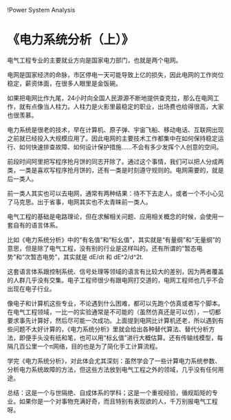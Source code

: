 !Power System Analysis

# 《电力系统分析（上）》

电气工程专业的主要就业方向是国家电力部门，也就是两个电网。

电网是国家经济的命脉，市区停电一天可能导致上亿的损失，因此电网的工作岗位稳定，薪资体面，在很多人眼里是金饭碗。

如果把电网比作九尾，24小时向全国人民源源不断地提供查克拉，那么在电网工作，就有点像当人柱力。人柱力是火影里最稳定的职业，出场费也给得很高，大家也很羡慕。

电力系统是很老的技术，早在计算机、原子弹、宇宙飞船、移动电话、互联网出现之前就已经投入大规模应用了。因此电网的主要技术工作都集中在如何保持稳定运行、如何快速排查故障、如何设计保护措施……不会有多少发挥个人创意的空间。

前段时间阿里把写程序抢月饼的同志开除了。通过这个事情，我们可以把人分成两类，一类是喜欢写程序抢月饼的，还有一类是时刻遵守规则的。电网需要的，就是后一类人。

前一类人其实也可以去电网，通常有两种结果：待不下去走人，或者一个不小心见了马克思。出于省事，电网其实也不太青睐前一类人。

电气工程的基础是电路理论，但在求解相关问题、应用相关概念的时候，会使用一套自有的语言体系。

比如《电力系统分析》中的“有名值”和“标幺值”，其实就是“有量纲”和“无量纲”的意思，但是除了电气工程，没有别的行业是这样叫的。还有所谓的“暂态电势”和“次暂态电势”，其实就是 dE/dt 和 dE^2/d^2t.

这套语言体系跟控制系统、信号处理等领域的语言有比较大的差别，因为两者覆盖的人群几乎没有交集。电子工程师很少有跟电网打交道的，电网工程师也几乎不会出现在电子行业。

像电子和计算机这些专业，不论遇到什么困难，都可以先跑个仿真或者写个脚本。在电气工程领域，一比一的实验通常是不可能的（虽然仿真还是可以仿），一切都要求事先计算好，然后尽可能一次成功。上面提到电网比计算机还老，所以遇到有些问题不太好计算的，《电力系统分析》里就会给出各种替代算法、替代分析方法，即便手头没有纸和笔，也可以用“标幺值”进行大概估算。还有传输线模型，每隔几百公里一个π网络，目的也是为了简化手工计算流程。

学完《电力系统分析》，对此体会尤其深刻：虽然学会了一些计算电力系统参数、分析电力系统故障的方法，但这些方法放到电气工程之外的领域，几乎没有任何用途。

总结：这是一个与世隔绝、自成体系的学科；这是一个重视经验，循规蹈矩的专业。如果你是一个对事物充满好奇，而且特别有表现欲的人，千万别报电气工程呀。
